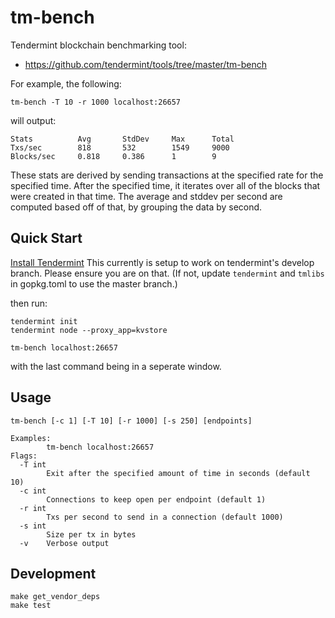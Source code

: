 # tm-bench

Tendermint blockchain benchmarking tool:

- https://github.com/tendermint/tools/tree/master/tm-bench

For example, the following:

    tm-bench -T 10 -r 1000 localhost:26657

will output:

    Stats          Avg       StdDev     Max      Total     
    Txs/sec        818       532        1549     9000      
    Blocks/sec     0.818     0.386      1        9

These stats are derived by sending transactions at the specified rate for the
specified time. After the specified time, it iterates over all of the blocks
that were created in that time. The average and stddev per second are computed
based off of that, by grouping the data by second.

## Quick Start

[Install Tendermint](https://github.com/tendermint/tendermint#install)
This currently is setup to work on tendermint's develop branch. Please ensure
you are on that. (If not, update `tendermint` and `tmlibs` in gopkg.toml to use
  the master branch.)

then run:

    tendermint init
    tendermint node --proxy_app=kvstore

    tm-bench localhost:26657

with the last command being in a seperate window.

## Usage

    tm-bench [-c 1] [-T 10] [-r 1000] [-s 250] [endpoints]

    Examples:
            tm-bench localhost:26657
    Flags:
      -T int
            Exit after the specified amount of time in seconds (default 10)
      -c int
            Connections to keep open per endpoint (default 1)
      -r int
            Txs per second to send in a connection (default 1000)
      -s int
            Size per tx in bytes
      -v    Verbose output

## Development

    make get_vendor_deps
    make test
